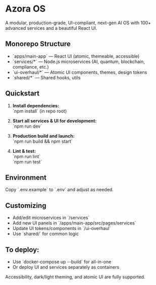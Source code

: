 # Azora OS

A modular, production-grade, UI-compliant, next-gen AI OS with 100+ advanced services and a beautiful React UI.

## Monorepo Structure

- \`apps/main-app\` — React UI (atomic, themeable, accessible)
- \`services/*\` — Node.js microservices (AI, quantum, blockchain, compliance, etc.)
- \`ui-overhaul/*\` — Atomic UI components, themes, design tokens
- \`shared/*\` — Shared hooks, utils

## Quickstart

1. **Install dependencies:**  
   \`npm install\` (in repo root)

2. **Start all services & UI for development:**  
   \`npm run dev\`

3. **Production build and launch:**  
   \`npm run build && npm start\`

4. **Lint & test:**  
   \`npm run lint\`  
   \`npm run test\`

## Environment

Copy \`.env.example\` to \`.env\` and adjust as needed.

## Customizing

- Add/edit microservices in \`/services\`
- Add new UI panels in \`/apps/main-app/src/pages/services\`
- Update UI tokens/components in \`/ui-overhaul\`
- Use \`shared/\` for common logic

## To deploy:
- Use \`docker-compose up --build\` for all-in-one
- Or deploy UI and services separately as containers

Accessibility, dark/light theming, and atomic UI are fully supported.
